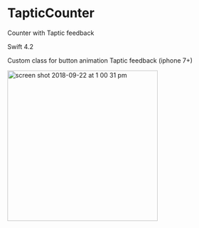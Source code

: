 # TapticCounter
Counter with Taptic feedback

Swift 4.2

Custom class for button animation
Taptic feedback (iphone 7+)

<img width="338" alt="screen shot 2018-09-22 at 1 00 31 pm" src="https://user-images.githubusercontent.com/26833905/45911574-37188f00-be69-11e8-833f-77e0e7f8a481.png">
